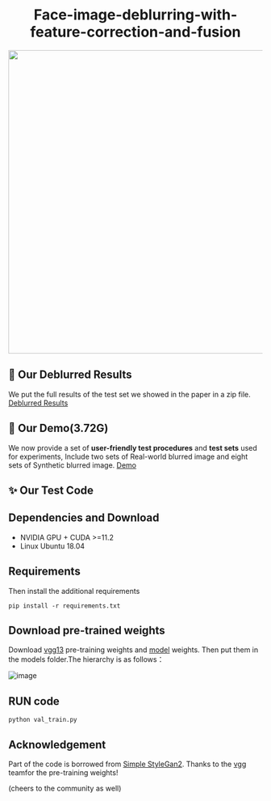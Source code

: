 
<p align="center">

  <h1 align="center">Face-image-deblurring-with-feature-correction-and-fusion</h1>
  <div align="center">
    <img src="video.gif", width="600">
  </div>
</p>

## :bookmark: Our Deblurred Results
We put the full results of the test set we showed in the paper in a zip file. [Deblurred Results](https://drive.google.com/file/d/1MR2ajIjOHs2sbjkihYtLaosjgoLa-mDu/view?usp=sharing)

## :whale: Our Demo(3.72G)
We now provide a set of **user-friendly test procedures** and **test sets** used for experiments,
Include two sets of Real-world blurred image and eight sets of Synthetic blurred image.
[Demo](https://drive.google.com/file/d/11acAvX6EUvXYYZtfkCxymHGaOMOhlDvF/view?usp=sharing)

## :sparkles: Our Test Code
## Dependencies and Download

- NVIDIA GPU + CUDA >=11.2
- Linux Ubuntu 18.04

## Requirements
Then install the additional requirements
```
pip install -r requirements.txt
```

## Download pre-trained weights
Download [vgg13](https://drive.google.com/file/d/144QennVnPBDlBenTWV-NVob6_sxEuHQ5/view?usp=sharing) pre-training weights and [model](https://drive.google.com/drive/folders/1dT3tMIWjPTJaqhiHePcIz-W1NhPSgMY7?usp=drive_link) weights.
Then put them in the models folder.The hierarchy is as follows：

![image](https://github.com/xuyu666/Face-image-deblurring-with-feature-correction-and-fusion/assets/49869475/25b0b512-f29f-4749-8dbb-0e3c91be7b94)


## RUN code
```
python val_train.py
```


## Acknowledgement

Part of the code is borrowed from [Simple StyleGan2](https://github.com/lucidrains/stylegan2-pytorch). Thanks to the [vgg](https://arxiv.org/abs/1409.1556)  teamfor the pre-training weights!

(cheers to the community as well)
